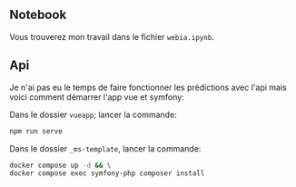 ## Notebook
Vous trouverez mon travail dans le fichier `webia.ipynb`. 

## Api

Je n'ai pas eu le temps de faire fonctionner les prédictions avec l'api mais voici comment démarrer l'app vue et symfony:

Dans le dossier `vueapp`; lancer la commande: 
```bash
npm run serve
```

Dans le dossier `_ms-template`, lancer la commande: 
```bash
docker compose up -d && \
docker compose exec symfony-php composer install
```
